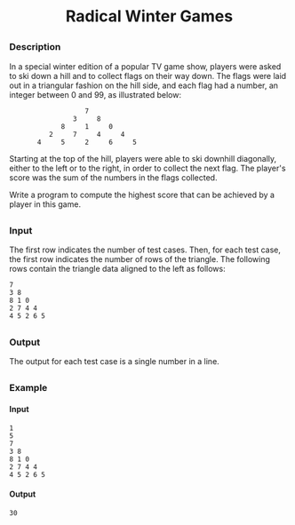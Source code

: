 # <p align="center">Radical Winter Games</p>
### Description
In a special winter edition of a popular TV game show, players were asked to ski down a hill and to collect flags on their way down. The flags were laid out in a triangular fashion on the hill side, and each flag had a number, an integer between 0 and 99, as illustrated below:

                       7
                    3     8
                 8     1     0
              2     7     4     4
           4     5     2     6     5
Starting at the top of the hill, players were able to ski downhill diagonally, either to the left or to the right, in order to collect the next flag. The player's score was the sum of the numbers in the flags collected.

Write a program to compute the highest score that can be achieved by a player in this game.
##
### Input
The first row indicates the number of test cases. Then, for each test case, the first row indicates the number of rows of the triangle. The following rows contain the triangle data aligned to the left as follows:<br>
```
7
3 8
8 1 0
2 7 4 4
4 5 2 6 5
```
##
### Output
The output for each test case is a single number in a line.
##
### Example
#### Input
```
1
5
7
3 8
8 1 0
2 7 4 4
4 5 2 6 5
```
#### Output
```
30
```